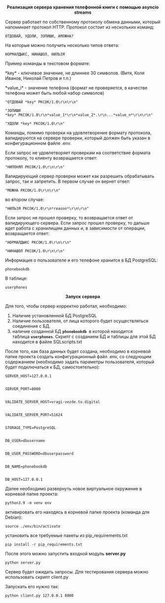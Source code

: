 <p style="text-align: center;"><strong>Реализация сервера хранения телефонной книги с помощью asyncio streams</strong><strong></strong></p>
<p style="text-align: left;">Сервер работает по собственному протоколу обмена данными, который напоминает протокол HTTP. Протокол состоит из нескольких команд:</p>
<p style="text-align: left;"><code>ОТДОВАЙ, УДОЛИ, ЗОПИШИ, АМОЖНА?</code></p>
<p style="text-align: left;">На которые можно получить несколько типов ответа:</p>
<p style="text-align: left;"><code>НОРМАЛДЫКС, НИНАШОЛ, НИЛЬЗЯ</code></p>
<p style="text-align: left;">Пример команды в текстовом формате:</p>
<p style="text-align: left;">*key* - ключевое значение, не длиннее 30 символов. (Витя, Коля Иванов, Николай Петров и т.п.)</p>
<p style="text-align: left;">*value_i* - значение телефона (формат не проверяется, в качестве телефона может быть любой набор символов)</p>
<p style="text-align: left;"><code><span>"ОТДОВАЙ *key* РКСОК/1.0\r\n\r\n"</span></code></p>
<p style="text-align: left;"><code><span>"ЗОПИШИ *key*&nbsp;РКСОК/1.0\r\n*value_1*\r\n*value_2*.\r\n...*value_n*\r\n\r\n"</span></code></p>
<p style="text-align: left;"><code><span>"УДОЛИ *key* РКСОК/1.0\r\n"</span></code></p>
<p style="text-align: left;"><span>Команды, помимо проверки на удовлетворение формату протокола, валидируются на сервере проверки, который должен быть указан в конфигурационном файле .env.</span></p>
<p style="text-align: left;"><span>Если запрос не удовлетворяет проверкам на соответствие формата протоколу, то клиенту возвращается ответ:</span></p>
<p style="text-align: left;"><code><span>"НИПОНЯЛ РКСОК/1.0\r\n\r\n"</span></code></p>
<p style="text-align: left;"><span>Валидирующий сервер проверки может как разрешить обрабатывать запрос, так и запретить. В первом случае он вернет ответ:</span></p>
<p style="text-align: left;"><code><span>"МОЖНА РКСОК/1.0\r\n\r\n"</span></code></p>
<p style="text-align: left;"><span>во втором случае:</span></p>
<p style="text-align: left;"><code><span>"НИЛЬЗЯ РКСОК/1.0\r\n*reason*\r\n\r\n"</span></code></p>
<p style="text-align: left;"><span>Если запрос не прошел проверку, то возвращается ответ от валидирующего сервера. Если запрос прошел проверку, то дальше идет работа с хранилищем данных и, в зависимости от операции, возвращается ответ:</span></p>
<p style="text-align: left;"><code><span>"НОРМАЛДЫКС РКСОК/1.0\r\n\r\n"</span></code></p>
<p style="text-align: left;"><code><span>"НИНАШОЛ РКСОК/1.0\r\n\r\n"</span></code></p>
<p style="text-align: left;"><span>Информация о пользователе и его телефоне хранится в БД PostgreSQL:</span></p>
<p style="text-align: left;"><span><code>phonebookdb</code></span></p>
<p style="text-align: left;"><span>В таблице:</span><span></span></p>
<p style="text-align: left;"><span><code>userphones</code></span></p>
<p style="text-align: center;"><span><strong>Запуск сервера</strong></span></p>
<p style="text-align: left;">Для того, чтобы сервер корректно работал, необходимо:</p>
<ol>
<li style="text-align: left;">Наличие установленной БД <span>PostgreSQL</span></li>
<li style="text-align: left;"><span>Наличие пользователя, от лица которого будет осуществляться соединение с БД.</span></li>
<li style="text-align: left;"><span>наличие созданной БД&nbsp;<code><strong>phonebookdb </strong></code>в которой находится таблица&nbsp;<code><strong>userphones</strong></code>. Скрипт с созданием БД и таблицы для этой БД находится в файле SQLscripts.txt</span></li>
</ol>
<p>После того, как база данных будет создана, необходимо в корневой папке проекта создать конфигурационный файл .env, со следующим содержанием (необходимо задать параметры пользователя, который будет подключаться к БД, самостоятельно):</p>
<p style="text-align: left;"><code><span>SERVER_HOST=127.0.0.1</span></code></p>
<p style="text-align: left;"><code><span><br />SERVER_PORT=8000</span></code></p>
<p style="text-align: left;"><code><span><br />VALIDATE_SERVER_HOST=vragi-vezde.to.digital</span></code></p>
<p style="text-align: left;"><code><span><br />VALIDATE_SERVER_PORT=51624</span></code></p>
<p style="text-align: left;"><code><span><br />STORAGE_TYPE=PostgreSQL</span></code></p>
<p style="text-align: left;"><code><span><br />DB_USER=dbusername</span></code></p>
<p style="text-align: left;"><code><span><br />DB_USER_PASSWORD=dbuserpassword</span></code></p>
<p style="text-align: left;"><code><span><br />DB_NAME=phonebookdb</span></code></p>
<p style="text-align: left;"><code><span><br />DB_HOST=127.0.0.1</span></code></p>
<p style="text-align: left;">Далее необходимо развернуть новое виртуальное окружение в корневой папке проекта:</p>
<p style="text-align: left;"><code>python3.9 -m venv env</code></p>
<p style="text-align: left;">активировать его находясь в корневой папке проекта (команда для Debian):</p>
<p style="text-align: left;"><code>source ./env/bin/activate</code></p>
<p style="text-align: left;">установить все требуемые пакеты из pip_requirements.txt</p>
<p style="text-align: left;"><code>pip install -r&nbsp;pip_requirements.txt</code></p>
<p style="text-align: left;">После этого можно запустить входной модуль <strong>server.py</strong></p>
<p style="text-align: left;"><code>python server.py</code></p>
<p style="text-align: left;">Сервер будет ожидать запросы. Для тестирования сервера можно использовать скрипт client.py</p>
<p style="text-align: left;">Запускать его нужно так:&nbsp;</p>
<p style="text-align: left;"><code>python client.py 127.0.0.1 8000&nbsp;</code></p>
<p style="text-align: left;"></p>

